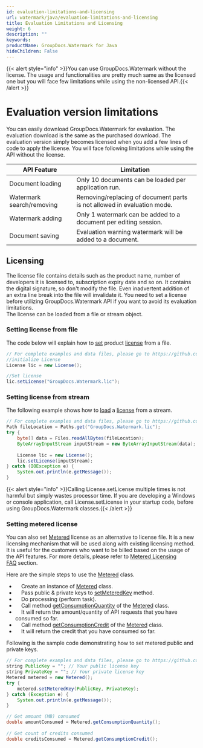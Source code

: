 ```yaml
---
id: evaluation-limitations-and-licensing
url: watermark/java/evaluation-limitations-and-licensing
title: Evaluation Limitations and Licensing
weight: 6
description: ""
keywords: 
productName: GroupDocs.Watermark for Java
hideChildren: False
---
```

{{< alert style="info" >}}You can use GroupDocs.Watermark without the license. The usage and functionalities are pretty much same as the licensed one but you will face few limitations while using the non-licensed API.{{< /alert >}}

# Evaluation version limitations

You can easily download GroupDocs.Watermark for evaluation. The evaluation download is the same as the purchased download. The evaluation version simply becomes licensed when you add a few lines of code to apply the license. You will face following limitations while using the API without the license.  

| API Feature | Limitation |
| --- | --- |
| Document loading | Only 10 documents can be loaded per application run.    |
| Watermark search/removing | Removing/replacing of document parts is not allowed in evaluation mode.  |
| Watermark adding | Only 1 watermark can be added to a document per editing session.  |
| Document saving | Evaluation warning watermark will be added to a document.  |

## Licensing

The license file contains details such as the product name, number of developers it is licensed to, subscription expiry date and so on. It contains the digital signature, so don't modify the file. Even inadvertent addition of an extra line break into the file will invalidate it. You need to set a license before utilizing GroupDocs.Watermark API if you want to avoid its evaluation limitations.   
The license can be loaded from a file or stream object.

### Setting license from file

The code below will explain how to [set](https://apireference.groupdocs.com/watermark/java/com.groupdocs.watermark.licensing/License#setLicense(java.lang.String)) product [license](https://apireference.groupdocs.com/watermark/java/com.groupdocs.watermark.licensing/License) from a file.

```java
// For complete examples and data files, please go to https://github.com/groupdocs-watermark/GroupDocs.Watermark-for-Java
//initialize License
License lic = new License();

//Set license
lic.setLicense("GroupDocs.Watermark.lic");
```

### Setting license from stream

The following example shows how to [load](https://apireference.groupdocs.com/watermark/java/com.groupdocs.watermark.licensing/License#setLicense(java.io.InputStream)) a [license](https://apireference.groupdocs.com/watermark/java/com.groupdocs.watermark.licensing/License) from a stream.

```java
// For complete examples and data files, please go to https://github.com/groupdocs-watermark/GroupDocs.Watermark-for-Java
Path fileLocation = Paths.get("GroupDocs.Watermark.lic");
try {
    byte[] data = Files.readAllBytes(fileLocation);
    ByteArrayInputStream inputStream = new ByteArrayInputStream(data);
 
    License lic = new License();
    lic.setLicense(inputStream);
} catch (IOException e) {
    System.out.println(e.getMessage());
}
```

{{< alert style="info" >}}Calling License.setLicense multiple times is not harmful but simply wastes processor time. If you are developing a Windows or console application, call License.setLicense in your startup code, before using GroupDocs.Watermark classes.{{< /alert >}}

### Setting metered license

You can also set [Metered](https://apireference.groupdocs.com/watermark/java/com.groupdocs.watermark.licensing/Metered) license as an alternative to license file. It is a new licensing mechanism that will be used along with existing licensing method. It is useful for the customers who want to be billed based on the usage of the API features. For more details, please refer to [Metered Licensing FAQ](https://purchase.groupdocs.com/faqs/licensing/metered) section.

Here are the simple steps to use the [Metered](https://apireference.groupdocs.com/watermark/java/com.groupdocs.watermark.licensing/Metered) class.

*       Create an instance of [Metered](https://apireference.groupdocs.com/watermark/java/com.groupdocs.watermark.licensing/Metered) class.
*       Pass public & private keys to [setMeteredKey](https://apireference.groupdocs.com/watermark/java/com.groupdocs.watermark.licensing/Metered#setMeteredKey(java.lang.String,%20java.lang.String)) method.
*       Do processing (perform task).
*       Call method [getConsumptionQuantity](https://apireference.groupdocs.com/watermark/java/com.groupdocs.watermark.licensing/Metered#getConsumptionQuantity()) of the [Metered](https://apireference.groupdocs.com/watermark/java/com.groupdocs.watermark.licensing/Metered) class.
*       It will return the amount/quantity of API requests that you have consumed so far.
*       Call method [getConsumptionCredit](https://apireference.groupdocs.com/watermark/java/com.groupdocs.watermark.licensing/Metered#getConsumptionCredit()) of the [Metered](https://apireference.groupdocs.com/watermark/java/com.groupdocs.watermark.licensing/Metered) class.
*       It will return the credit that you have consumed so far.

Following is the sample code demonstrating how to set metered public and private keys.

```java
// For complete examples and data files, please go to https://github.com/groupdocs-watermark/GroupDocs.Watermark-for-Java
string PublicKey = ""; // Your public license key
string PrivateKey = ""; // Your private license key
Metered metered = new Metered();
try {
    metered.setMeteredKey(PublicKey, PrivateKey);
} catch (Exception e) {
    System.out.println(e.getMessage());
}

// Get amount (MB) consumed
double amountConsumed = Metered.getConsumptionQuantity();
 
// Get count of credits consumed
double creditsConsumed = Metered.getConsumptionCredit();
```
